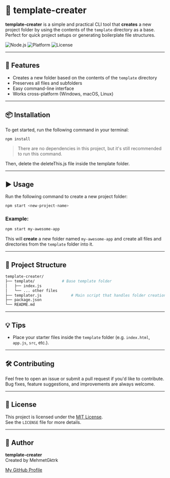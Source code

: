 # 🧱 template-creater

**template-creater** is a simple and practical CLI tool that **creates** a new project folder by using the contents of the `template` directory as a base.  
Perfect for quick project setups or generating boilerplate file structures.

![Node.js](https://img.shields.io/badge/Node.js-Required-green)
![Platform](https://img.shields.io/badge/Platform-Cross--Platform-blue)
![License](https://img.shields.io/badge/License-MIT-lightgrey)

---

## 🚀 Features

- Creates a new folder based on the contents of the `template` directory
- Preserves all files and subfolders
- Easy command-line interface
- Works cross-platform (Windows, macOS, Linux)

---

## 📦 Installation

To get started, run the following command in your terminal:

```bash
npm install
```

> There are no dependencies in this project, but it's still recommended to run this command.

Then, delete the deleteThis.js file inside the template folder.

---

## ▶️ Usage

Run the following command to create a new project folder:

```bash
npm start <new-project-name>
```

### Example:

```bash
npm start my-awesome-app
```

This will **create** a new folder named `my-awesome-app` and create all files and directories from the `template` folder into it.

---

## 📁 Project Structure

```bash
template-creater/
├── template/            # Base template folder
│   ├── index.js
│   └── ... other files
├── templater.js             # Main script that handles folder creation
├── package.json
└── README.md
```

---

## 💡 Tips

- Place your starter files inside the `template` folder (e.g. `index.html`, `app.js`, `src`, etc.).

---

## 🛠 Contributing

Feel free to open an issue or submit a pull request if you'd like to contribute.  
Bug fixes, feature suggestions, and improvements are always welcome.

---

## 📜 License

This project is licensed under the [MIT License](https://opensource.org/licenses/MIT).  
See the `LICENSE` file for more details.

---

## 👤 Author

**template-creater**  
Created by MehmetGktrk

[My GitHub Profile](https://github.com/MehmetGktrk)
